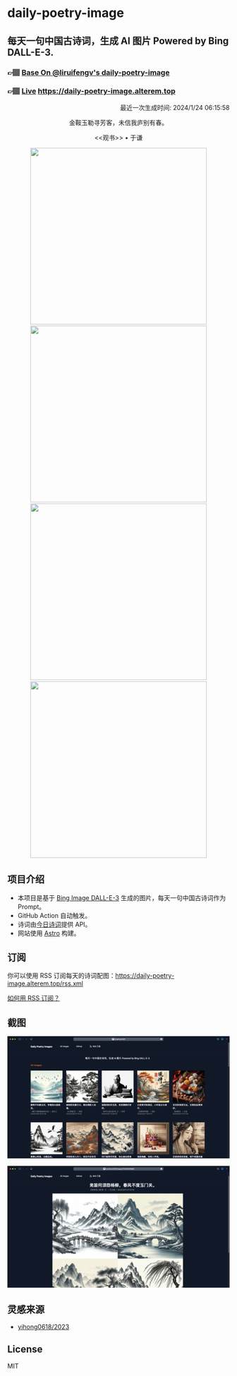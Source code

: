 
# daily-poetry-image

## 每天一句中国古诗词，生成 AI 图片 Powered by Bing DALL-E-3.

### 👉🏽 [Base On @liruifengv's daily-poetry-image](https://github.com/liruifengv/daily-poetry-image)

### 👉🏽 [Live](https://daily-poetry-image.alterem.top/) https://daily-poetry-image.alterem.top

<p align="right">
  最近一次生成时间: 2024/1/24 06:15:58
</p>
<p align="center">
金鞍玉勒寻芳客，未信我庐别有春。
</p>
<p align="center">
<<观书>> • 于谦
</p>
<p align="center">
<img src="https://tse2.mm.bing.net/th/id/OIG.oz_QoJPkigaUgkqDqJmF" height="400" width="400" />
<img src="https://tse2.mm.bing.net/th/id/OIG.6cgdOA_TrvaetM2eOGn7" height="400" width="400" />
<img src="https://tse1.mm.bing.net/th/id/OIG.Mm8R3napNzD16F6dV8pL" height="400" width="400" />
<img src="https://tse1.mm.bing.net/th/id/OIG.9ElOY5HS00lUaoGq1xIX" height="400" width="400" />
</p>

## 项目介绍

-   本项目是基于 [Bing Image DALL-E-3](https://www.bing.com/images/create) 生成的图片，每天一句中国古诗词作为 Prompt。
-   GitHub Action 自动触发。
-   诗词由[今日诗词](https://www.jinrishici.com/)提供 API。
-   网站使用 [Astro](https://astro.build) 构建。

## 订阅

你可以使用 RSS 订阅每天的诗词配图：https://daily-poetry-image.alterem.top/rss.xml

[如何用 RSS 订阅？](https://zhuanlan.zhihu.com/p/55026716)

## 截图

![图片列表](./screenshots/Snipaste_2023-12-28_21-00-26.png)

![图片详情](./screenshots/Snipaste_2023-12-28_21-00-53.png)

## 灵感来源

-   [yihong0618/2023](https://github.com/yihong0618/2023)

## License

MIT
